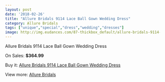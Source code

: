 ```yaml
---
layout: post
date: '2018-02-26'
title: "Allure Bridals 9114 Lace Ball Gown Wedding Dress"
category: Allure Bridals
tags: ["unique","special","dress","wedding","dresses"]
image: http://img.eudances.com/87-thickbox_default/allure-bridals-9114-lace-ball-gown-wedding-dress.jpg
---
```

Allure Bridals 9114 Lace Ball Gown Wedding Dress

On Sales: **$364.99**
<a href="https://www.eudances.com/en/allure-bridals/29-allure-bridals-9114-lace-ball-gown-wedding-dress.html"><amp-img layout="responsive" width="600" height="600" src="//img.eudances.com/87-thickbox_default/allure-bridals-9114-lace-ball-gown-wedding-dress.jpg" alt="Allure Bridals 9114 Lace Ball Gown Wedding Dress 0" /></a>
<a href="https://www.eudances.com/en/allure-bridals/29-allure-bridals-9114-lace-ball-gown-wedding-dress.html"><amp-img layout="responsive" width="600" height="600" src="//img.eudances.com/89-thickbox_default/allure-bridals-9114-lace-ball-gown-wedding-dress.jpg" alt="Allure Bridals 9114 Lace Ball Gown Wedding Dress 1" /></a>
<a href="https://www.eudances.com/en/allure-bridals/29-allure-bridals-9114-lace-ball-gown-wedding-dress.html"><amp-img layout="responsive" width="600" height="600" src="//img.eudances.com/88-thickbox_default/allure-bridals-9114-lace-ball-gown-wedding-dress.jpg" alt="Allure Bridals 9114 Lace Ball Gown Wedding Dress 2" /></a>

Buy it: [Allure Bridals 9114 Lace Ball Gown Wedding Dress](https://www.eudances.com/en/allure-bridals/29-allure-bridals-9114-lace-ball-gown-wedding-dress.html "Allure Bridals 9114 Lace Ball Gown Wedding Dress")

View more: [Allure Bridals](https://www.eudances.com/en/2-allure-bridals "Allure Bridals")